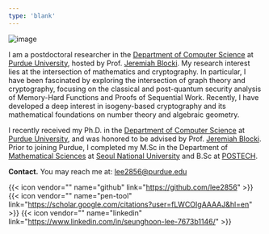 ```yaml
---
type: 'blank'
---
```


![image](/shlee.jpg)

I am a postdoctoral researcher in the [Department of Computer Science](https://www.cs.purdue.edu/) at [Purdue University](https://purdue.edu/), hosted by Prof. [Jeremiah Blocki](https://www.cs.purdue.edu/homes/jblocki). My research interest lies at the intersection of mathematics and cryptography. In particular, I have been fascinated by exploring the intersection of graph theory and cryptography, focusing on the classical and post-quantum security analysis of Memory-Hard Functions and Proofs of Sequential Work. Recently, I have developed a deep interest in isogeny-based cryptography and its mathematical foundations on number theory and algebraic geometry. 

I recently received my Ph.D. in the [Department of Computer Science](https://www.cs.purdue.edu/) at [Purdue University](https://purdue.edu/), and was honored to be advised by Prof. [Jeremiah Blocki](https://www.cs.purdue.edu/homes/jblocki). Prior to joining Purdue, I completed my M.Sc in the Department of [Mathematical Sciences](http://www.math.snu.ac.kr/board) at [Seoul National University](https://en.snu.ac.kr/) and B.Sc at [POSTECH](https://math.postech.ac.kr/main-english/).

**Contact.** You may reach me at: [lee2856@purdue.edu](mailto:lee2856@purdue.edu)

{{< icon vendor="" name="github" link="https://github.com/lee2856" >}}
{{< icon vendor="" name="pen-tool" link="https://scholar.google.com/citations?user=fLWCOIgAAAAJ&hl=en" >}}
{{< icon vendor="" name="linkedin" link="https://www.linkedin.com/in/seunghoon-lee-7673b1146/" >}}
